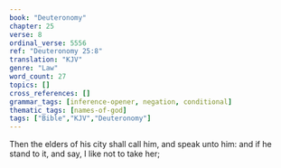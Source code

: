 ```yaml
---
book: "Deuteronomy"
chapter: 25
verse: 8
ordinal_verse: 5556
ref: "Deuteronomy 25:8"
translation: "KJV"
genre: "Law"
word_count: 27
topics: []
cross_references: []
grammar_tags: [inference-opener, negation, conditional]
thematic_tags: [names-of-god]
tags: ["Bible","KJV","Deuteronomy"]
---
```

Then the elders of his city shall call him, and speak unto him: and if he stand to it, and say, I like not to take her;
